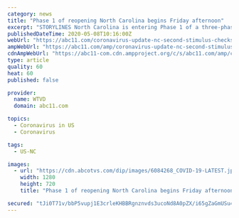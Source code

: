 ```yaml
---
category: news
title: "Phase 1 of reopening North Carolina begins Friday afternoon"
excerpt: "STORYLINES North Carolina is entering Phase 1 of a three-phase plan to \"reignite\" the economy on Friday, allowing some stores and parks to open. Most bars, restaura"
publishedDateTime: 2020-05-08T10:16:00Z
webUrl: "https://abc11.com/coronavirus-update-nc-second-stimulus-checks-irs-bill-gates-data/6162434/"
ampWebUrl: "https://abc11.com/amp/coronavirus-update-nc-second-stimulus-checks-irs-bill-gates-data/6162434/"
cdnAmpWebUrl: "https://abc11-com.cdn.ampproject.org/c/s/abc11.com/amp/coronavirus-update-nc-second-stimulus-checks-irs-bill-gates-data/6162434/"
type: article
quality: 60
heat: 60
published: false

provider:
  name: WTVD
  domain: abc11.com

topics:
  - Coronavirus in US
  - Coronavirus

tags:
  - US-NC

images:
  - url: "https://cdn.abcotvs.com/dip/images/6084268_COVID-19-LATEST.jpg"
    width: 1280
    height: 720
    title: "Phase 1 of reopening North Carolina begins Friday afternoon"

secured: "tJi0T71v/bbP5vupj1E3crleKHBBRgnznvds3ucoNd8A0pZX/i65gZaGmUSu49yb60XeyhO3m2SlJJIT0Kv7FTuCOuf7yZ+JBUzEIOLFV39CI+kws84IgeH7Q8THmdVN4OGRT3+DIS7uRZuGCgwFmNm5mklWgtBBNcdtqqJ4k8ZxjSw9AoR9R8qFv9eJ61P8CMLblZMPN+s1ytjASN2IepugOubI7uCPxAmiv6QNy2pmMYyOp08hovFbMcosdGzav8G6OEiTh3TSsCXeSJqeX3nMR+CYmQlQCLiuMiD3nzA2dSXy43MkUbYkxRNkDos2IbYs3Q1M5kAk5WyvEFWnWs3ChLpjGChnEj5U42vH9KWHpXRkbp52JEXajePZF0Ptgt6fQEN60LOGmcOaGZjlauho039CwTRkva3l7Zvz2TxlynoCR9OXZAdPDJ5UVqO9kLxUlXhBQS3t06UOx7j/Os3BxfcetX9bh5kbO5rIji4=;QVlqhwDwJleBmpH1Wy8JIw=="
---
```


